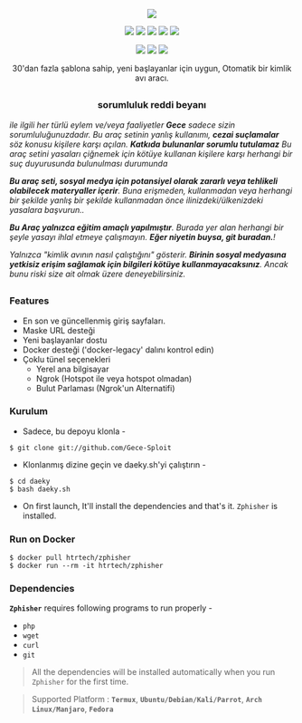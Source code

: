 <!-- Gece Hesap Client -->

<p align="center">
  <img src=".imgs/logo.png">
</p>

<p align="center">
  <img src="https://img.shields.io/badge/Version-2.2-green?style=for-the-badge">
  <img src="https://img.shields.io/github/license/htr-tech/zphisher?style=for-the-badge">
  <img src="https://img.shields.io/github/stars/htr-tech/zphisher?style=for-the-badge">
  <img src="https://img.shields.io/github/issues/htr-tech/zphisher?color=red&style=for-the-badge">
  <img src="https://img.shields.io/github/forks/htr-tech/zphisher?color=teal&style=for-the-badge">
</p>

<p align="center">
  <img src="https://img.shields.io/badge/Author-GeceDev--Daeky-cyan?style=flat-square">
  <img src="https://img.shields.io/badge/Open%20Source-Yes-cyan?style=flat-square">
  <img src="https://img.shields.io/badge/Written%20In-Bash-cyan?style=flat-square">
</p>

<p align="center">30'dan fazla şablona sahip, yeni başlayanlar için uygun, Otomatik bir kimlik avı aracı.</p>

##

<h3><p align="center">sorumluluk reddi beyanı</p></h3>

<i>ile ilgili her türlü eylem ve/veya faaliyetler <b>Gece</b> sadece sizin sorumluluğunuzdadır. Bu araç setinin yanlış kullanımı, <b>cezai suçlamalar</b> söz konusu kişilere karşı açılan. <b>Katkıda bulunanlar sorumlu tutulamaz</b> Bu araç setini yasaları çiğnemek için kötüye kullanan kişilere karşı herhangi bir suç duyurusunda bulunulması durumunda


<b>Bu araç seti, sosyal medya için potansiyel olarak zararlı veya tehlikeli olabilecek materyaller içerir</b>. Buna erişmeden, kullanmadan veya herhangi bir şekilde yanlış bir şekilde kullanmadan önce ilinizdeki/ülkenizdeki yasalara başvurun..

<b>Bu Araç yalnızca eğitim amaçlı yapılmıştır</b>. Burada yer alan herhangi bir şeyle yasayı ihlal etmeye çalışmayın. <b>Eğer niyetin buysa, git buradan.</b>!

Yalnızca "kimlik avının nasıl çalıştığını" gösterir. <b>Birinin sosyal medyasına yetkisiz erişim sağlamak için bilgileri kötüye kullanmayacaksınız</b>. Ancak bunu riski size ait olmak üzere deneyebilirsiniz.</i>

##

### Features

- En son ve güncellenmiş giriş sayfaları.
- Maske URL desteği
- Yeni başlayanlar dostu
- Docker desteği ('docker-legacy' dalını kontrol edin)
- Çoklu tünel seçenekleri
  - Yerel ana bilgisayar
  - Ngrok (Hotspot ile veya hotspot olmadan)
  - Bulut Parlaması (Ngrok'un Alternatifi)

### Kurulum

- Sadece, bu depoyu klonla -
```
$ git clone git://github.com/Gece-Sploit
```

- Klonlanmış dizine geçin ve daeky.sh'yi çalıştırın -
```
$ cd daeky
$ bash daeky.sh
```

- On first launch, It'll install the dependencies and that's it. `Zphisher` is installed.

### Run on Docker
```
$ docker pull htrtech/zphisher
$ docker run --rm -it htrtech/zphisher
```

### Dependencies

**`Zphisher`** requires following programs to run properly - 
- `php`
- `wget`
- `curl`
- `git`

> All the dependencies will be installed automatically when you run `Zphisher` for the first time.

> Supported Platform : **`Termux`**, **`Ubuntu/Debian/Kali/Parrot`**, **`Arch Linux/Manjaro`**, **`Fedora`**









